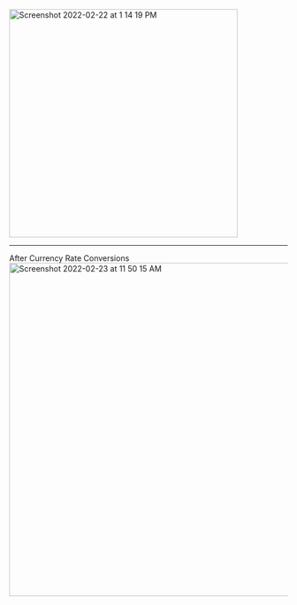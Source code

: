
<img width="413" alt="Screenshot 2022-02-22 at 1 14 19 PM" src="https://user-images.githubusercontent.com/63163878/155085741-5de818ef-17f7-40da-9f71-3d9c9aa95993.png">

<hr>
After Currency Rate Conversions<br>

<img width="603" alt="Screenshot 2022-02-23 at 11 50 15 AM" src="https://user-images.githubusercontent.com/63163878/155270409-3f5406e0-556d-41c1-8b76-5f34126351f3.png">
